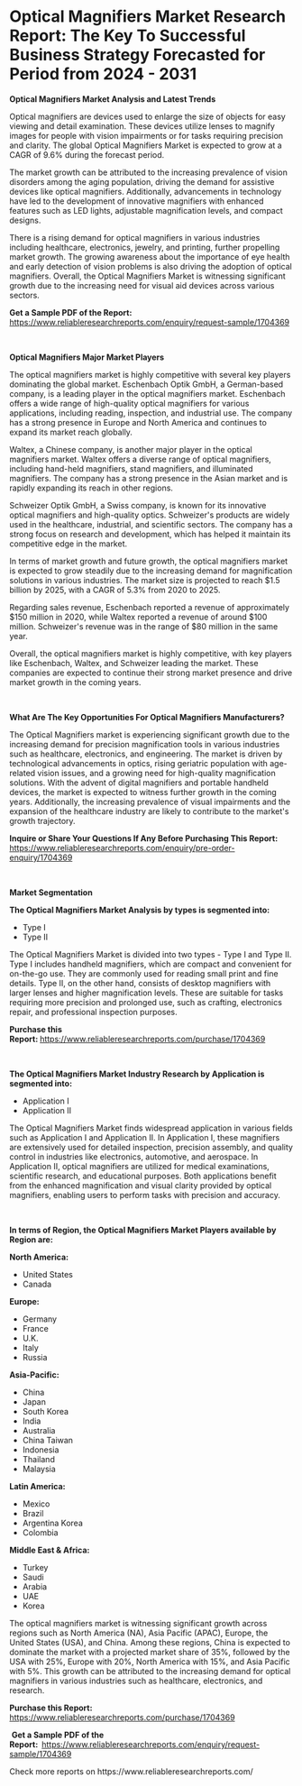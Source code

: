 <p><h1>Optical Magnifiers Market Research Report: The Key To Successful Business Strategy Forecasted for Period from 2024 - 2031</h1></p><p><strong>Optical Magnifiers Market Analysis and Latest Trends</strong></p>
<p><p>Optical magnifiers are devices used to enlarge the size of objects for easy viewing and detail examination. These devices utilize lenses to magnify images for people with vision impairments or for tasks requiring precision and clarity. The global Optical Magnifiers Market is expected to grow at a CAGR of 9.6% during the forecast period. </p><p>The market growth can be attributed to the increasing prevalence of vision disorders among the aging population, driving the demand for assistive devices like optical magnifiers. Additionally, advancements in technology have led to the development of innovative magnifiers with enhanced features such as LED lights, adjustable magnification levels, and compact designs. </p><p>There is a rising demand for optical magnifiers in various industries including healthcare, electronics, jewelry, and printing, further propelling market growth. The growing awareness about the importance of eye health and early detection of vision problems is also driving the adoption of optical magnifiers. Overall, the Optical Magnifiers Market is witnessing significant growth due to the increasing need for visual aid devices across various sectors.</p></p>
<p><strong>Get a Sample PDF of the Report:&nbsp;</strong> <a href="https://www.reliableresearchreports.com/enquiry/request-sample/1704369">https://www.reliableresearchreports.com/enquiry/request-sample/1704369</a></p>
<p>&nbsp;</p>
<p><strong>Optical Magnifiers Major Market Players</strong></p>
<p><p>The optical magnifiers market is highly competitive with several key players dominating the global market. Eschenbach Optik GmbH, a German-based company, is a leading player in the optical magnifiers market. Eschenbach offers a wide range of high-quality optical magnifiers for various applications, including reading, inspection, and industrial use. The company has a strong presence in Europe and North America and continues to expand its market reach globally.</p><p>Waltex, a Chinese company, is another major player in the optical magnifiers market. Waltex offers a diverse range of optical magnifiers, including hand-held magnifiers, stand magnifiers, and illuminated magnifiers. The company has a strong presence in the Asian market and is rapidly expanding its reach in other regions.</p><p>Schweizer Optik GmbH, a Swiss company, is known for its innovative optical magnifiers and high-quality optics. Schweizer's products are widely used in the healthcare, industrial, and scientific sectors. The company has a strong focus on research and development, which has helped it maintain its competitive edge in the market.</p><p>In terms of market growth and future growth, the optical magnifiers market is expected to grow steadily due to the increasing demand for magnification solutions in various industries. The market size is projected to reach $1.5 billion by 2025, with a CAGR of 5.3% from 2020 to 2025.</p><p>Regarding sales revenue, Eschenbach reported a revenue of approximately $150 million in 2020, while Waltex reported a revenue of around $100 million. Schweizer's revenue was in the range of $80 million in the same year.</p><p>Overall, the optical magnifiers market is highly competitive, with key players like Eschenbach, Waltex, and Schweizer leading the market. These companies are expected to continue their strong market presence and drive market growth in the coming years.</p></p>
<p>&nbsp;</p>
<p><strong>What Are The Key Opportunities For Optical Magnifiers Manufacturers?</strong></p>
<p><p>The Optical Magnifiers market is experiencing significant growth due to the increasing demand for precision magnification tools in various industries such as healthcare, electronics, and engineering. The market is driven by technological advancements in optics, rising geriatric population with age-related vision issues, and a growing need for high-quality magnification solutions. With the advent of digital magnifiers and portable handheld devices, the market is expected to witness further growth in the coming years. Additionally, the increasing prevalence of visual impairments and the expansion of the healthcare industry are likely to contribute to the market's growth trajectory.</p></p>
<p><strong>Inquire or Share Your Questions If Any Before Purchasing This Report:</strong> <a href="https://www.reliableresearchreports.com/enquiry/pre-order-enquiry/1704369">https://www.reliableresearchreports.com/enquiry/pre-order-enquiry/1704369</a></p>
<p>&nbsp;</p>
<p><strong>Market Segmentation</strong></p>
<p><strong>The Optical Magnifiers Market Analysis by types is segmented into:</strong></p>
<p><ul><li>Type I</li><li>Type II</li></ul></p>
<p><p>The Optical Magnifiers Market is divided into two types - Type I and Type II. Type I includes handheld magnifiers, which are compact and convenient for on-the-go use. They are commonly used for reading small print and fine details. Type II, on the other hand, consists of desktop magnifiers with larger lenses and higher magnification levels. These are suitable for tasks requiring more precision and prolonged use, such as crafting, electronics repair, and professional inspection purposes.</p></p>
<p><strong>Purchase this Report:&nbsp;</strong><a href="https://www.reliableresearchreports.com/purchase/1704369">https://www.reliableresearchreports.com/purchase/1704369</a></p>
<p>&nbsp;</p>
<p><strong>The Optical Magnifiers Market Industry Research by Application is segmented into:</strong></p>
<p><ul><li>Application I</li><li>Application II</li></ul></p>
<p><p>The Optical Magnifiers Market finds widespread application in various fields such as Application I and Application II. In Application I, these magnifiers are extensively used for detailed inspection, precision assembly, and quality control in industries like electronics, automotive, and aerospace. In Application II, optical magnifiers are utilized for medical examinations, scientific research, and educational purposes. Both applications benefit from the enhanced magnification and visual clarity provided by optical magnifiers, enabling users to perform tasks with precision and accuracy.</p></p>
<p>&nbsp;</p>
<p><strong>In terms of Region, the Optical Magnifiers Market Players available by Region are:</strong></p>
<p>
    <p> <strong> North America: </strong>
        <ul>
            <li>United States</li>
            <li>Canada</li>
        </ul>
        </p> 
    <p> <strong> Europe: </strong>
        <ul>
            <li>Germany</li>
            <li>France</li>
            <li>U.K.</li>
            <li>Italy</li>
            <li>Russia</li>
        </ul>
        </p> 
    <p> <strong> Asia-Pacific: </strong>
        <ul>
            <li>China</li>
            <li>Japan</li>
            <li>South Korea</li>
            <li>India</li>
            <li>Australia</li>
            <li>China Taiwan</li>
            <li>Indonesia</li>
            <li>Thailand</li>
            <li>Malaysia</li>
        </ul>
        </p> 
    <p> <strong> Latin America: </strong>
        <ul>
            <li>Mexico</li>
            <li>Brazil</li>
            <li>Argentina Korea</li>
            <li>Colombia</li>
        </ul>
        </p> 
    <p> <strong> Middle East & Africa: </strong>
        <ul>
            <li>Turkey</li>
            <li>Saudi</li>
            <li>Arabia</li>
            <li>UAE</li>
            <li>Korea</li>
        </ul>
    </p>
    </p>
<p><p>The optical magnifiers market is witnessing significant growth across regions such as North America (NA), Asia Pacific (APAC), Europe, the United States (USA), and China. Among these regions, China is expected to dominate the market with a projected market share of 35%, followed by the USA with 25%, Europe with 20%, North America with 15%, and Asia Pacific with 5%. This growth can be attributed to the increasing demand for optical magnifiers in various industries such as healthcare, electronics, and research.</p></p>
<p><strong>Purchase this Report: </strong><a href="https://www.reliableresearchreports.com/purchase/1704369">https://www.reliableresearchreports.com/purchase/1704369</a></p>
<p>&nbsp;<strong>Get a Sample PDF of the Report:&nbsp;&nbsp;</strong><a href="https://www.reliableresearchreports.com/enquiry/request-sample/1704369">https://www.reliableresearchreports.com/enquiry/request-sample/1704369</a></p>
<p><strong></strong></p>
<p>Check more reports on https://www.reliableresearchreports.com/</p>